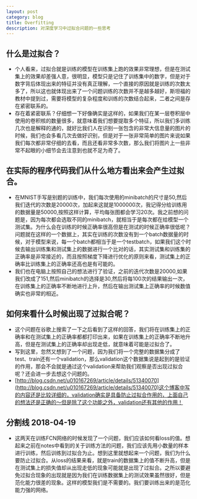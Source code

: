 ```yaml
---
layout: post
category: blog 
title: Overfitting
description: 对深度学习中过拟合问题的一些思考
---
```


## 什么是过拟合？
- 个人看来，过拟合就是训练的模型在训练集上跑的效果非常理想，但是在测试集上的效果却差强人意，很明显，模型只是记住了训练集中的数字，但是对于数字背后体现出来的特征并没有真正理解，一个直接的原因就是训练的次数太多了，所以这也就体现出来了一个问题训练的次数并不是越多越好，斯坦福的教材中提到过，需要将模型的复杂程度和训练的次数结合起来，二者之间是存在紧密联系的。
- 存在着紧密联系？仔细想一下好像确实是这样的，如果我们在某一层卷积层中使用的卷积核的数量很多，就意味着我们想要提取多个特征，所以我们多训练几次也是解释的通的，就好比我们人在识别一张包含的非常大信息量的图片的时候，我们也会多看几次去做好识别，但是对于一张非常简单的图片来说如果我们每次都非常仔细的去看，而且还看非常多次数，那么我们将图片上一些非常不起眼的小细节会去注意到也就不足为奇了。<br>
## 在实际的程序代码我们从什么地方看出来会产生过拟合。
- 在MNIST手写是别题的训练中，我们每次使用的minibatch的尺寸是50,然后我们迭代的次数是20000次，加起来这就是1000000次，我记得分给训练用的数据量是50000,按照这样计算，平均每张图都会学习20次。我之前想的问题是，因为每次都会选取不同的minibatch，就相当于是每次都在给模型一个测试集。为什么会在训练的时候正确率很高但是在测试的时候正确率很低呢？问题就在这样的一个数据上，其实在训练的次数没有到一个batch数据量的时候，对于模型来说，每一个batch都相当于是一个testbatch，如果我们这个时候去输出训练集和测试集上的数据进行一个比对的话，其实测试集和训练集的正确率是非常接近的，而且按照梯度下降进行优化的原则来看，测试集上的正确率比训练集上的正确率还高也是有可能的。
- 我们也在电脑上按照自己的想法进行了验证，之前的迭代次数是20000,如果我们改成了151,然后minibatch的选择是30,然后将每100次的结果输出一次，在训练集上的正确率不断地进行上升，然后在输出测试集上正确率的时候数值确实也非常的相近。<br>
## 如何来看什么时候出现了过拟合呢？
- 这个问题在谷歌上搜索了一下之后看到了这样的回答，我们将在训练集上的正确率和在测试集上的正确率都都打印出来，如果在训练集上的正确率不断地升高，但是在测试集上的正确率却出现走低，就意味着可能是过拟合了。
- 写到这里，忽然又想到了一个问题，因为我们将一个完整的数据集分成了test、train还有一个validation，那么validation这个数据集说是起到的是验证的作用，那会不会就是通过这个validation来帮助我们观察是否出现过拟合呢？还会进一步去想这个问题的。
- [http://blog.csdn.net/u010167269/article/details/51340070](http://blog.csdn.net/u010167269/article/details/51340070)这个博客中写的内容还是比较详细的，validation确实是具备防止过拟合作用的，上面自己的想法还是正确的～但是除了这个功能之外，validation还有其他的作用！

## 分割线 2018-04-19
- 这两天在训练FCN网络的时候发现了一个问题，我们应该如何看loss的值。想起来之前在notes中看到的关于训练方法的问题，我们应该先用小数量的样本进行训练，然后训练到过拟合为止。想到这里就想起来一个问题，我们为什么要防止过拟合。从loss的结果来看，就是train的数据集上的值不断升高，但是在测试集上的损失值却从出现走低的现象可能就是出现了过拟合。之所以要避免过拟合现象的出现就是因为我们在训练数据集上的测试效果虽然很好，但是范化能力很差的现象。这样的模型我们是不需要的。我们要训练出来的是范化能力强的网络。
